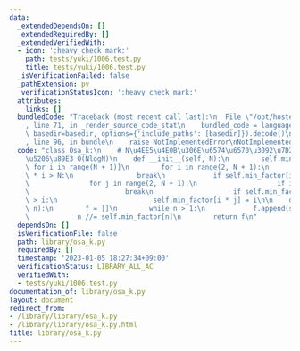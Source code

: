 ```yaml
---
data:
  _extendedDependsOn: []
  _extendedRequiredBy: []
  _extendedVerifiedWith:
  - icon: ':heavy_check_mark:'
    path: tests/yuki/1006.test.py
    title: tests/yuki/1006.test.py
  _isVerificationFailed: false
  _pathExtension: py
  _verificationStatusIcon: ':heavy_check_mark:'
  attributes:
    links: []
  bundledCode: "Traceback (most recent call last):\n  File \"/opt/hostedtoolcache/PyPy/3.7.13/x64/site-packages/onlinejudge_verify/documentation/build.py\"\
    , line 71, in _render_source_code_stat\n    bundled_code = language.bundle(stat.path,\
    \ basedir=basedir, options={'include_paths': [basedir]}).decode()\n  File \"/opt/hostedtoolcache/PyPy/3.7.13/x64/site-packages/onlinejudge_verify/languages/python.py\"\
    , line 96, in bundle\n    raise NotImplementedError\nNotImplementedError\n"
  code: "class Osa_k:\n    # N\u4EE5\u4E0B\u306E\u6574\u6570\u3092\u7D20\u56E0\u6570\
    \u5206\u89E3 O(NlogN)\n    def __init__(self, N):\n        self.min_factor = [i\
    \ for i in range(N + 1)]\n        for i in range(2, N + 1):\n            if i\
    \ * i > N:\n                break\n            if self.min_factor[i] == i:\n \
    \               for j in range(2, N + 1):\n                    if i * j > N:\n\
    \                        break\n                    if self.min_factor[i * j]\
    \ > i:\n                        self.min_factor[i * j] = i\n\n    def factors(self,\
    \ n):\n        f = []\n        while n > 1:\n            f.append(self.min_factor[n])\n\
    \            n //= self.min_factor[n]\n        return f\n"
  dependsOn: []
  isVerificationFile: false
  path: library/osa_k.py
  requiredBy: []
  timestamp: '2023-01-05 18:27:34+09:00'
  verificationStatus: LIBRARY_ALL_AC
  verifiedWith:
  - tests/yuki/1006.test.py
documentation_of: library/osa_k.py
layout: document
redirect_from:
- /library/library/osa_k.py
- /library/library/osa_k.py.html
title: library/osa_k.py
---
```


